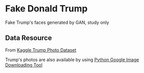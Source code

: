 # Fake Donald Trump
Fake Trump's faces generated by GAN, study only

## Data Resource

From [Kaggle Trump Photo Dataset](https://www.kaggle.com/mbkinaci/trump-photos)

Trump's photos are also available by using [Python Google Image Downloading Tool](https://github.com/hardikvasa/google-images-download)

